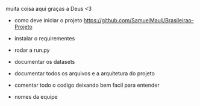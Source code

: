 muita coisa aqui graças a Deus <3

- como deve iniciar o projeto https://github.com/SamuelMauli/Brasileirao-Projeto

- instalar o requirementes

- rodar a run.py 

- documentar os datasets 

- documentar todos os arquivos e a arquitetura do projeto 

- comentar todo o codigo deixando bem facil para entender 

- nomes da equipe 


